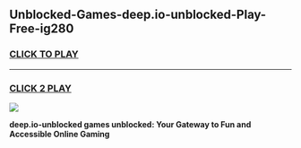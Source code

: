 
## Unblocked-Games-deep.io-unblocked-Play-Free-ig280
<h3>
<a href="https://premium76.site?title=deep.io-unblocked&ref=18A1">CLICK TO PLAY</a></h3>
<hr>

<h3>
<a href="https://premium76.site?title=deep.io-unblocked&ref=18A1">CLICK 2 PLAY</a>
  
</h3>

<a href="https://premium76.site?title=deep.io-unblocked&ref=18A1"><img src="https://clearcache.store/games.png"></a>


**deep.io-unblocked games unblocked: Your Gateway to Fun and Accessible Online Gaming**

